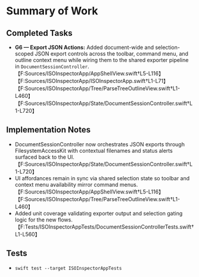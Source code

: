 # Summary of Work

## Completed Tasks

- **G6 — Export JSON Actions:** Added document-wide and selection-scoped JSON export controls across the toolbar, command menu, and outline context menu while wiring them to the shared exporter pipeline in `DocumentSessionController`.【F:Sources/ISOInspectorApp/AppShellView.swift†L5-L116】【F:Sources/ISOInspectorApp/ISOInspectorApp.swift†L1-L71】【F:Sources/ISOInspectorApp/Tree/ParseTreeOutlineView.swift†L1-L460】【F:Sources/ISOInspectorApp/State/DocumentSessionController.swift†L1-L720】

## Implementation Notes

- DocumentSessionController now orchestrates JSON exports through FilesystemAccessKit with contextual filenames and
  status alerts surfaced back to the UI.【F:Sources/ISOInspectorApp/State/DocumentSessionController.swift†L1-L720】
- UI affordances remain in sync via shared selection state so toolbar and context menu availability mirror command
  menus.【F:Sources/ISOInspectorApp/AppShellView.swift†L5-L116】【F:Sources/ISOInspectorApp/Tree/ParseTreeOutlineView.swift†L1-L460】
- Added unit coverage validating exporter output and selection gating logic for the new
  flows.【F:Tests/ISOInspectorAppTests/DocumentSessionControllerTests.swift†L1-L560】

## Tests

- `swift test --target ISOInspectorAppTests`
